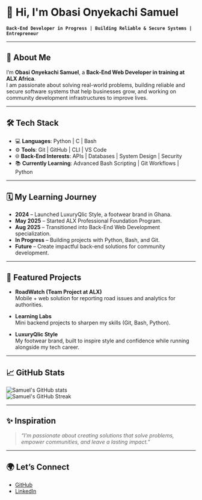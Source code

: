 # 👋 Hi, I'm Obasi Onyekachi Samuel  

**`Back-End Developer in Progress | Building Reliable & Secure Systems | Entrepreneur`**

---

## 🚀 About Me  
I’m **Obasi Onyekachi Samuel**, a **Back-End Web Developer in training at ALX Africa**.  
I am passionate about solving real-world problems, building reliable and secure software systems that help businesses grow, and working on community development infrastructures to improve lives.  

---

## 🛠️ Tech Stack  
- 💻 **Languages**: Python | C | Bash  
- ⚙️ **Tools**: Git | GitHub | CLI | VS Code  
- 🌐 **Back-End Interests**: APIs | Databases | System Design | Security  
- 📚 **Currently Learning**: Advanced Bash Scripting | Git Workflows | Python  

---

## 🗓️ My Learning Journey  
- **2024** – Launched LuxuryQlic Style, a footwear brand in Ghana.  
- **May 2025** – Started ALX Professional Foundation Program.  
- **Aug 2025** – Transitioned into Back-End Web Development specialization.  
- **In Progress** – Building projects with Python, Bash, and Git.  
- **Future** – Create impactful back-end solutions for community development.  

---

## 📌 Featured Projects  
- **RoadWatch (Team Project at ALX)**  
  Mobile + web solution for reporting road issues and analytics for authorities.  

- **Learning Labs**  
  Mini backend projects to sharpen my skills (Git, Bash, Python).  

- **LuxuryQlic Style**  
  My footwear brand, built to inspire style and confidence while running alongside my tech career.  

---

## 📈 GitHub Stats  
![Samuel's GitHub stats](https://github-readme-stats.vercel.app/api?username=oosamuel-swe&show_icons=true&theme=tokyonight)  
![Samuel's GitHub Streak](https://github-readme-streak-stats.herokuapp.com/?user=oosamuel-swe&theme=tokyonight)  

---

## ✨ Inspiration  
> *“I’m passionate about creating solutions that solve problems, empower communities, and leave a lasting impact.”*  

---

## 🌍 Let’s Connect  
- [GitHub](https://github.com/oosamuel-swe)  
- [LinkedIn](https://www.linkedin.com/in/obasionyekachisamuel)  
  
